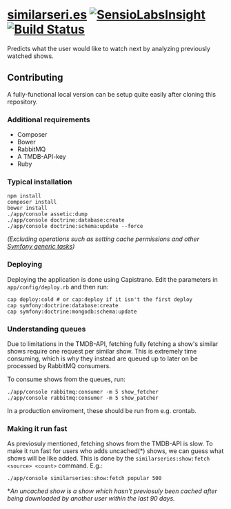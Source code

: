 [similarseri.es](http://similarseri.es) [![SensioLabsInsight](https://insight.sensiolabs.com/projects/8cd9d924-910b-4292-b8fd-cdf977371cd2/big.png)](https://insight.sensiolabs.com/projects/8cd9d924-910b-4292-b8fd-cdf977371cd2) [![Build Status](https://travis-ci.org/danielsunnerberg/similarseri.es.svg?branch=master)](https://travis-ci.org/danielsunnerberg/similarseri.es)
==============

Predicts what the user would like to watch next by analyzing previously watched shows.

## Contributing

A fully-functional local version can be setup quite easily after cloning this repository.

### Additional requirements
- Composer
- Bower
- RabbitMQ
- A TMDB-API-key
- Ruby

### Typical installation
```
npm install
composer install
bower install
./app/console assetic:dump
./app/console doctrine:database:create
./app/console doctrine:schema:update --force
```

*(Excluding operations such as setting cache permissions and other [Symfony generic tasks](http://symfony.com/doc/current/book/installation.html))*

### Deploying
Deploying the application is done using Capistrano. Edit the parameters in `app/config/deploy.rb` and then run:

```
cap deploy:cold # or cap:deploy if it isn't the first deploy
cap symfony:doctrine:database:create
cap symfony:doctrine:mongodb:schema:update
```

### Understanding queues
Due to limitations in the TMDB-API, fetching fully fetching a show's similar shows require one request per similar show. This is extremely time consuming, which is why they instead are queued up to later on be processed by RabbitMQ consumers.

To consume shows from the queues, run:
```
./app/console rabbitmq:consumer -m 5 show_fetcher
./app/console rabbitmq:consumer -m 5 show_patcher
```
In a production enviroment, these should be run from e.g. crontab.

### Making it run fast
As previosuly mentioned, fetching shows from the TMDB-API is slow. To make it run fast for users who adds uncached(*) shows, we can guess what shows will be like added. This is done by the `similarseries:show:fetch <source> <count>` command. E.g.:
```
./app/console similarseries:show:fetch popular 500
```
**An uncached show is a show which hasn't previosuly been cached after being downloaded by another user within the last 90 days.*

